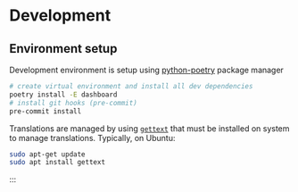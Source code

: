 # Development

## Environment setup

Development environment is setup using [python-poetry](https://python-poetry.org/) package manager


```bash
# create virtual environment and install all dev dependencies
poetry install -E dashboard
# install git hooks (pre-commit)
pre-commit install
```

Translations are managed by using [`gettext`](https://www.gnu.org/software/gettext/manual/html_node/) that must be installed on system to manage translations. Typically, on Ubuntu:

```bash
sudo apt-get update
sudo apt install gettext
```

:::
